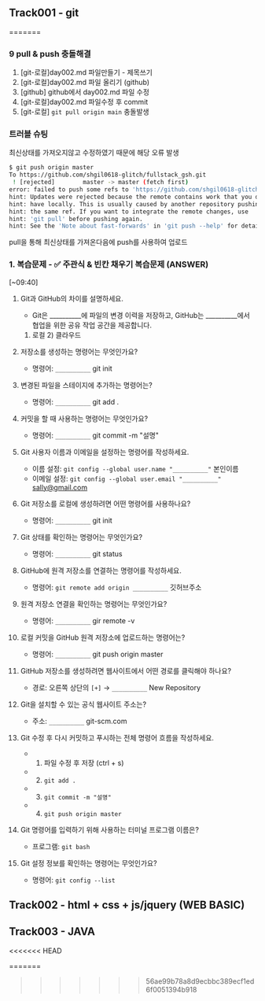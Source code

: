 ## Track001 -  git

=======

### 9 pull & push 충돌해결 
1. [git-로컬]day002.md 파일만들기 - 제목쓰기
2. [git-로컬]day002.md 파일 올리기 (github)
3. [github] github에서 day002.md 파일 수정
4. [git-로컬]day002.md 파일수정 후 commit
5. [git-로컬] `git pull origin main` 충돌발생

### 트러블 슈팅
최신상태를 가져오지않고 수정하였기 때문에 해당 오류 발생
```bash
$ git push origin master
To https://github.com/shgil0618-glitch/fullstack_gsh.git
 ! [rejected]        master -> master (fetch first)
error: failed to push some refs to 'https://github.com/shgil0618-glitch/fullstack_gsh.git'
hint: Updates were rejected because the remote contains work that you do not
hint: have locally. This is usually caused by another repository pushing to
hint: the same ref. If you want to integrate the remote changes, use
hint: 'git pull' before pushing again.
hint: See the 'Note about fast-forwards' in 'git push --help' for details.
```
pull을 통해 최신상태를 가져온다음에 push를 사용하여 업로드

### 1. 복습문제 - ✅ 주관식 & 빈칸 채우기 복습문제 (ANSWER)
[~09:40]
1. Git과 GitHub의 차이를 설명하세요.  
   - Git은 __________에 파일의 변경 이력을 저장하고, 
     GitHub는 __________에서 협업을 위한 공유 작업 공간을 제공합니다.

   1) 로컬    2) 클라우드

2. 저장소를 생성하는 명령어는 무엇인가요?  
   - 명령어: `__________`
    git init 

3. 변경된 파일을 스테이지에 추가하는 명령어는?  
   - 명령어: `__________`
    git  add .

4. 커밋을 할 때 사용하는 명령어는 무엇인가요?  
   - 명령어: `__________`
   git  commit  -m  "설명"

5. Git 사용자 이름과 이메일을 설정하는 명령어를 작성하세요.  
   - 이름 설정: `git config --global user.name "__________"`  본인이름
   - 이메일 설정: `git config --global user.email "__________"` sally@gmail.com

6. Git 저장소를 로컬에 생성하려면 어떤 명령어를 사용하나요?  
   - 명령어: `__________`
   git init

7. Git 상태를 확인하는 명령어는 무엇인가요?  
   - 명령어: `__________`
   git status


8. GitHub에 원격 저장소를 연결하는 명령어를 작성하세요.  
   - 명령어: `git remote add origin __________`
                                   깃허브주소

9. 원격 저장소 연결을 확인하는 명령어는 무엇인가요?  
   - 명령어: `__________`
   gir remote  -v

10. 로컬 커밋을 GitHub 원격 저장소에 업로드하는 명령어는?  
    - 명령어: `__________`
   git push origin master

11. GitHub 저장소를 생성하려면 웹사이트에서 어떤 경로를 클릭해야 하나요?  
    - 경로: 오른쪽 상단의 `[+]` → `__________`
    New Repository

12. Git을 설치할 수 있는 공식 웹사이트 주소는?  
    - 주소: `__________`
    git-scm.com

13. Git 수정 후 다시 커밋하고 푸시하는 전체 명령어 흐름을 작성하세요.  
    - 1) 파일 수정 후 저장 (ctrl + s)  
    - 2) `git add .`  
    - 3) `git commit -m "설명"`    
    - 4) `git push origin master`

14. Git 명령어를 입력하기 위해 사용하는 터미널 프로그램 이름은?  
    - 프로그램: `git bash`

15. Git 설정 정보를 확인하는 명령어는 무엇인가요?  
    - 명령어: `git config --list`
 




 
## Track002 - html + css + js/jquery (WEB BASIC) 



 
## Track003 - JAVA
<<<<<<< HEAD

=======
>>>>>>> 56ae99b78a8d9ecbbc389ecf1ed6f0051394b918


